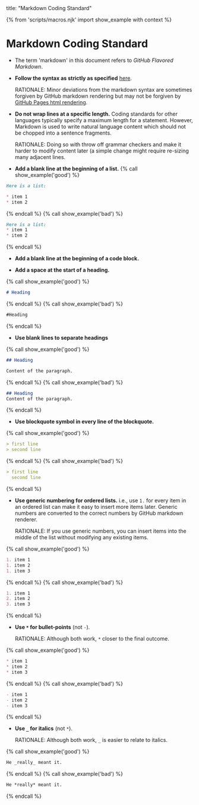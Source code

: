 <frontmatter>
title: "Markdown Coding Standard"
</frontmatter>

{% from 'scripts/macros.njk' import show_example with context %}

# Markdown Coding Standard

* The term 'markdown' in this document refers to _GitHub Flavored Markdown_.
* **Follow the syntax as strictly as specified** [here](https://guides.github.com/features/mastering-markdown/).

  <box type="info" seamless>

  RATIONALE: Minor deviations from the markdown syntax are sometimes forgiven by GitHub markdown rendering but may not be forgiven by [GitHub Pages html rendering](https://github.com/blog/2289-publishing-with-github-pages-now-as-easy-as-1-2-3.).
  </box>

* **Do not wrap lines at a specific length.** Coding standards for other languages typically specify a maximum length for a statement. However, Markdown is used to write natural language content which should not be chopped into a sentence fragments.

  <box type="info" seamless>

  RATIONALE: Doing so with throw off grammar checkers and make it harder to modify content later (a simple change might require re-sizing many adjacent lines.
  </box>

* **Add a blank line at the beginning of a list.**
{% call show_example('good') %}
```markdown
Here is a list:

* item 1
* item 2
```
{% endcall %}
{% call show_example('bad') %}
```markdown
Here is a list:
* item 1
* item 2
```
{% endcall %}


* **Add a blank line at the beginning of a code block.**

* **Add a space at the start of a heading.**

{% call show_example('good') %}
```markdown
# Heading
```
{% endcall %}
{% call show_example('bad') %}
```markdown
#Heading
```
{% endcall %}

* **Use blank lines to separate headings**

{% call show_example('good') %}
```markdown
## Heading

Content of the paragraph.
```
{% endcall %}
{% call show_example('bad') %}
```markdown
## Heading
Content of the paragraph.
```
{% endcall %}

* **Use blockquote symbol in every line of the blockquote.**

{% call show_example('good') %}
```markdown
> first line
> second line
```
{% endcall %}
{% call show_example('bad') %}
```markdown
> first line
  second line
```
{% endcall %}


* **Use generic numbering for ordered lists.** i.e., use `1.` for every item in an ordered list can make it easy to insert more items later. Generic numbers are converted to the correct numbers by GitHub markdown renderer.

  <box type="info" seamless>

  RATIONALE: If you use generic numbers, you can insert items into the middle of the list without modifying any existing items.
  </box>

{% call show_example('good') %}
```markdown
1. item 1
1. item 2
1. item 3
```
{% endcall %}
{% call show_example('bad') %}
```markdown
1. item 1
2. item 2
3. item 3
```
{% endcall %}

* **Use `*` for bullet-points** (not `-`).

  <box type="info" seamless>

  RATIONALE: Although both work, `*` closer to the final outcome.
  </box>

{% call show_example('good') %}
```markdown
* item 1
* item 2
* item 3
```
{% endcall %}
{% call show_example('bad') %}
```markdown
- item 1
- item 2
- item 3
```
{% endcall %}

* **Use `_` for italics** (not `*`).

  <box type="info" seamless>

  RATIONALE: Although both work, `_` is easier to relate to italics.
  </box>

{% call show_example('good') %}
```markdown
He _really_ meant it.
```
{% endcall %}
{% call show_example('bad') %}
```markdown
He *really* meant it.
```
{% endcall %}